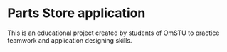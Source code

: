 # Parts Store application

This is an educational project created by students of OmSTU to practice teamwork and application designing skills.
